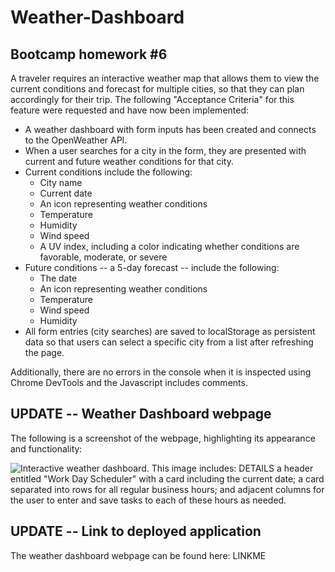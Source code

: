 # Weather-Dashboard

## Bootcamp homework #6

A traveler requires an interactive weather map that allows them to view the current conditions and forecast for multiple cities, so that they can plan accordingly for their trip. The following "Acceptance Criteria" for this feature were requested and have now been implemented:

- A weather dashboard with form inputs has been created and connects to the OpenWeather API.
- When a user searches for a city in the form, they are presented with current and future weather conditions for that city.
- Current conditions include the following:
  - City name
  - Current date
  - An icon representing weather conditions
  - Temperature
  - Humidity
  - Wind speed
  - A UV index, including a color indicating whether conditions are favorable, moderate, or severe
- Future conditions -- a 5-day forecast -- include the following:
  - The date
  - An icon representing weather conditions
  - Temperature
  - Wind speed
  - Humidity
- All form entries (city searches) are saved to localStorage as persistent data so that users can select a specific city from a list after refreshing the page.

Additionally, there are no errors in the console when it is inspected using Chrome DevTools and the Javascript includes comments.

## UPDATE -- Weather Dashboard webpage

The following is a screenshot of the webpage, highlighting its appearance and functionality:

![Interactive weather dashboard. This image includes: DETAILS
a header entitled "Work Day Scheduler" with a card including the current date; a card separated into rows for all regular business hours; and adjacent columns for the user to enter and save tasks to each of these hours as needed.
](./assets/images/LINKME)

## UPDATE -- Link to deployed application

The weather dashboard webpage can be found here: LINKME

